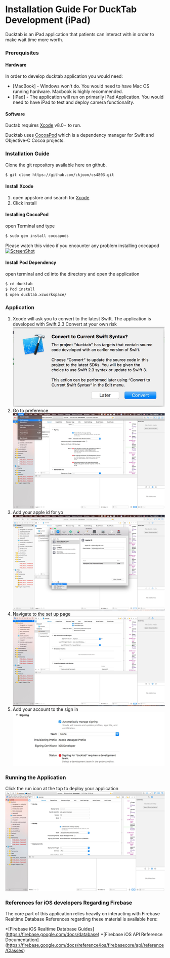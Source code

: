 # Installation Guide For DuckTab Development (iPad)

Ducktab is an iPad application that patients can interact with in order to make wait time more worth.

### Prerequisites

#### Hardware
In order to develop ducktab application you would need:

* [MacBook] - Windows won't do. You would need to have Mac OS running hardware. Macbook is highly recommended.
* [iPad] - The application will run on primarily iPad Application. You would need to have iPad to test and deploy camera functionality. 

#### Software

Ductab requires [Xcode](https://developer.apple.com/xcode/downloads/) v8.0+ to run.

Ducktab uses [CocoaPod](https://cocoapods.org/) which is a dependency manager for Swift and Objective-C Cocoa projects.

### Installation Guide

Clone the git repository available here on github.
```sh
$ git clone https://github.com/ckjoon/cs4803.git 
```

#### Install Xcode
1. open appstore and search for  [Xcode](https://developer.apple.com/xcode/downloads)
2. Click install
#### Installing CocoaPod
open Terminal and type
```sh
$ sudo gem install cocoapods
```

Please watch this video if you encounter any problem installing cocoapod
[![ScreenShot](http://img.youtube.com/vi/iEAjvNRdZa0/0.jpg)](https://www.youtube.com/watch?v=iEAjvNRdZa0&spfreload=10)

#### Install Pod Dependency
open terminal and cd into the directory and open the application
```sh
$ cd ducktab
$ Pod install
$ open ducktab.xcworkspace/
```


### Application 
1. Xcode will ask you to convert to the latest Swift. The application is developed with Swift 2.3 Convert at your own risk
![ScreenShot](Screenshots/convert.jpeg)
2. Go to preference
![ScreenShot](Screenshots/preference.jpeg)
3. Add your apple id for yo
![ScreenShot](Screenshots/appleid.jpeg)
4. Navigate to the set up page
![ScreenShot](Screenshots/screen.jpeg)
5. Add your account to the sign in
![ScreenShot](Screenshots/signin.jpeg)


### Running the Application
Click the run icon at the top to deploy your application
![ScreenShot](Screenshots/run.jpeg)

### References for iOS developers Regarding Firebase

The core part of this application relies heavily on interacting with Firebase Realtime Database
References regarding these material is available here:

*[Firebase iOS Realtime Database Guides] (https://firebase.google.com/docs/database)
*[Firebase iOS API Reference Documentation] (https://firebase.google.com/docs/reference/ios/firebasecore/api/reference/Classes)




